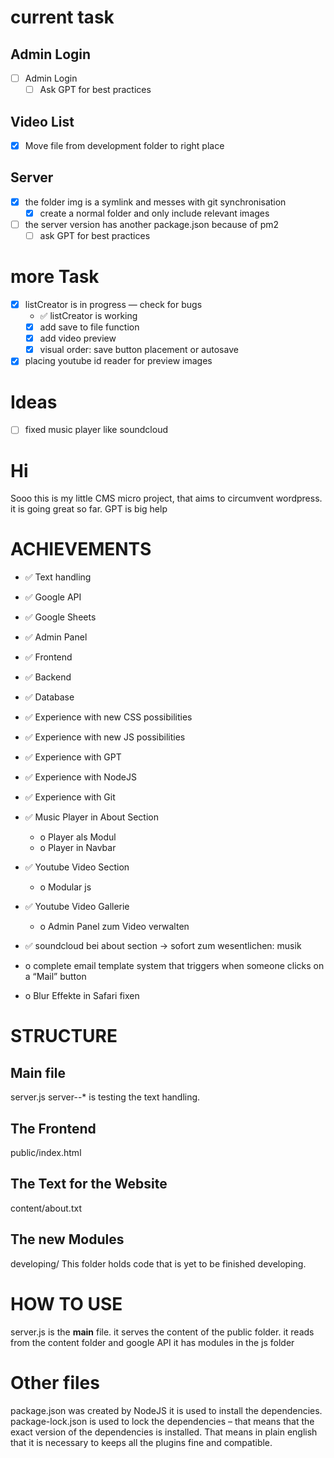 # current task 
## Admin Login
 - [ ] Admin Login
   - [ ] Ask GPT for best practices
## Video List
 - [x] Move file from development folder to right place

## Server 
- [x] the folder img is a symlink and messes with git synchronisation
  - [x] create a normal folder and only include relevant images
- [ ] the server version has another package.json because of pm2
  - [ ] ask GPT for best practices

# more Task
- [x] listCreator is in progress — check for bugs
  - ✅ listCreator is working
  - [x] add save to file function
  - [x] add video preview
  - [x] visual order: save button placement or autosave
- [x] placing youtube id reader for preview images

# Ideas
- [ ] fixed music player like soundcloud

# Hi
Sooo this is my little CMS micro project, that aims to circumvent wordpress.
it is going great so far. 
GPT is big help

# ACHIEVEMENTS
- ✅ Text handling
- ✅ Google API
- ✅ Google Sheets
- ✅ Admin Panel
- ✅ Frontend
- ✅ Backend
- ✅ Database
- ✅ Experience with new CSS possibilities
- ✅ Experience with new JS possibilities
- ✅ Experience with GPT
- ✅ Experience with NodeJS
- ✅ Experience with Git
- ✅ Music Player in About Section
  - o Player als Modul
  - o Player in Navbar

- ✅ Youtube Video Section
  - o Modular js
- ✅ Youtube Video Gallerie
  - o Admin Panel zum Video verwalten
- ✅ soundcloud bei about section -> sofort zum wesentlichen: musik
- o complete email template system that triggers when someone clicks on a “Mail” button
- o Blur Effekte in Safari fixen


# STRUCTURE
## Main file
server.js
server--* is testing the text handling.

## The Frontend
public/index.html

## The Text for the Website
content/about.txt

## The new Modules
developing/
This folder holds code that is yet to be finished developing.

# HOW TO USE
server.js is the __main__ file.
it serves the content of the public folder.
it reads from the content folder and google API
it has modules in the js folder

# Other files
package.json was created by NodeJS it is used to install the dependencies.
package-lock.json is used to lock the dependencies – that means that the exact version of the dependencies is installed. That means in plain english that it is necessary to keeps all the plugins fine and compatible.